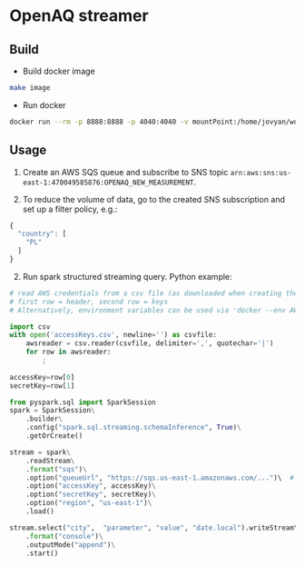 # OpenAQ streamer

## Build

- Build docker image
```bash
make image
```

- Run docker
```bash
docker run --rm -p 8888:8888 -p 4040:4040 -v mountPoint:/home/jovyan/work balis/openaq-streamer
```
## Usage
1. Create an AWS SQS queue and subscribe to SNS topic `arn:aws:sns:us-east-1:470049585876:OPENAQ_NEW_MEASUREMENT`. 

2. To reduce the volume of data, go to the created SNS subscription and set up a filter policy, e.g.:
```js
{
  "country": [
    "PL"
  ]
}
```

2. Run spark structured streaming query. 
Python example:
```python
# read AWS credentials from a csv file (as downloaded when creating the keys)
# first row = header, second row = keys
# Alternatively, environment variables can be used via 'docker --env AWS_ACCESS_KEY=...'

import csv
with open('accessKeys.csv', newline='') as csvfile:
    awsreader = csv.reader(csvfile, delimiter=',', quotechar='|')
    for row in awsreader:
        ;
        
accessKey=row[0]
secretKey=row[1]

from pyspark.sql import SparkSession
spark = SparkSession\
    .builder\
    .config("spark.sql.streaming.schemaInference", True)\
    .getOrCreate()

stream = spark\
    .readStream\
    .format("sqs")\
    .option("queueUrl", "https://sqs.us-east-1.amazonaws.com/...")\  # insert your SQS queue URL
    .option("accessKey", accessKey)\
    .option("secretKey", secretKey)\
    .option("region", "us-east-1")\
    .load()

stream.select("city",  "parameter", "value", "date.local").writeStream\ 
    .format("console")\
    .outputMode("append")\
    .start()
```
